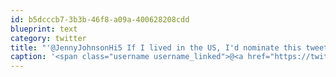 ```yaml
---
id: b5dcccb7-3b3b-46f8-a09a-400628208cdd
blueprint: text
category: twitter
title: "'@JennyJohnsonHi5 If I lived in the US, I'd nominate this tweet for president.  #ForRealz"
caption: '<span class="username username_linked">@<a href="https://twitter.com/JennyJohnsonHi5" title="Jenny Johnson">JennyJohnsonHi5</a></span> If I lived in the US, I''d nominate this tweet for president.  <span class="hashtag hashtag_local">#<a href="http://tweettemp.darylchymko.ca/?tag=forrealz">ForRealz</a>'
---
```

